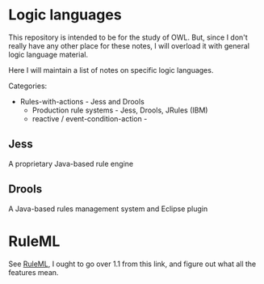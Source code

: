 # Logic languages

This repository is intended to be for the study of OWL. But, since I don't
really have any other place for these notes, I will overload it with general
logic language material. 

Here I will maintain a list of notes on specific logic languages.

Categories:

 * Rules-with-actions - Jess and Drools
   * Production rule systems - Jess, Drools, JRules (IBM)
   * reactive / event-condition-action - 

## Jess

A proprietary Java-based rule engine

## Drools

A Java-based rules management system and Eclipse plugin

# RuleML

See [RuleML](http://wiki.ruleml.org/index.php/Specification_of_Reaction_RuleML_1.02),
I ought to go over 1.1 from this link, and figure out what all the features
mean.
